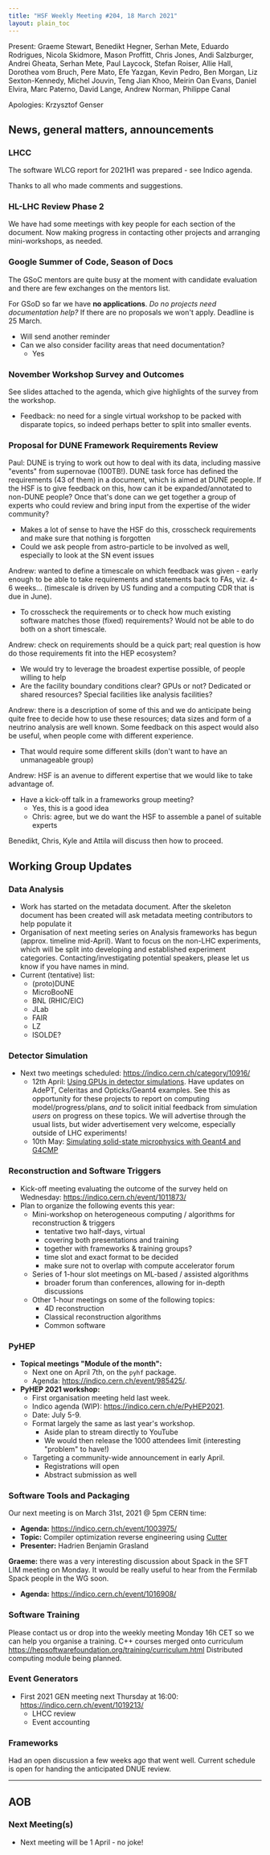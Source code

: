 ```yaml
---
title: "HSF Weekly Meeting #204, 18 March 2021"
layout: plain_toc
---
```


Present: Graeme Stewart, Benedikt Hegner, Serhan Mete, Eduardo Rodrigues, Nicola Skidmore, Mason Proffitt, Chris Jones, Andi Salzburger, Andrei Gheata, Serhan Mete, Paul Laycock, Stefan Roiser, Allie Hall, Dorothea vom Bruch, Pere Mato, Efe Yazgan, Kevin Pedro, Ben Morgan, Liz Sexton-Kennedy, Michel Jouvin, Teng Jian Khoo, Meirin Oan Evans, Daniel Elvira, Marc Paterno, David Lange, Andrew Norman, Philippe Canal

Apologies: Krzysztof Genser
  
## News, general matters, announcements

### LHCC

The software WLCG report for 2021H1 was prepared - see Indico agenda.

Thanks to all who made comments and suggestions.

### HL-LHC Review Phase 2

We have had some meetings with key people for each section of the document. Now making progress in contacting other projects and arranging mini-workshops, as needed.

### Google Summer of Code, Season of Docs

The GSoC mentors are quite busy at the moment with candidate evaluation and there are few exchanges on the mentors list.

For GSoD so far we have **no applications**. *Do no projects need documentation help?* If there are no proposals we won't apply. Deadline is 25 March.

- Will send another reminder
- Can we also consider facility areas that need documentation?
    - Yes

### November Workshop Survey and Outcomes

See slides attached to the agenda, which give highlights of the survey from the workshop.

- Feedback: no need for a single virtual workshop to be packed with disparate topics, so indeed perhaps better to split into smaller events.

### Proposal for DUNE Framework Requirements Review

Paul: DUNE is trying to work out how to deal with its data, including massive "events" from supernovae (100TB!). DUNE task force has defined the requirements (43 of them) in a document, which is aimed at DUNE people. If the HSF is to give feedback on this, how can it be expanded/annotated to non-DUNE people? Once that's done can we get together a group of experts who could review and bring input from the expertise of the wider community?

- Makes a lot of sense to have the HSF do this, crosscheck requirements and make sure that nothing is forgotten
- Could we ask people from astro-particle to be involved as well, especially to look at the SN event issues

Andrew: wanted to define a timescale on which feedback was given - early enough to be able to take requirements and statements back to FAs, viz. 4-6 weeks... (timescale is driven by US funding and a computing CDR that is due in June).

- To crosscheck the requirements or to check how much existing software matches those (fixed) requirements? Would not be able to do both on a short timescale.

Andrew: check on requirements should be a quick part; real question is how do those requirements fit into the HEP ecosystem?

- We would try to leverage the broadest expertise possible, of people willing to help
- Are the facility boundary conditions clear? GPUs or not? Dedicated or shared resources? Special facilities like analysis facilities?

Andrew: there is a description of some of this and we do anticipate being quite free to decide how to use these resources; data sizes and form of a neutrino analysis are well known. Some feedback on this aspect would also be useful, when people come with different experience.

- That would require some different skills (don't want to have an unmanageable group)

Andrew: HSF is an avenue to different expertise that we would like to take advantage of.

- Have a kick-off talk in a frameworks group meeting?
    - Yes, this is a good idea
    - Chris: agree, but we do want the HSF to assemble a panel of suitable experts

Benedikt, Chris, Kyle and Attila will discuss then how to proceed.

## Working Group Updates

### Data Analysis

- Work has started on the metadata document. After the skeleton document has been created will ask metadata meeting contributors to help populate it
- Organisation of next meeting series on Analysis frameworks has begun (approx. timeline mid-April). Want to focus on the non-LHC experiments, which will be split into developing and established experiment categories. Contacting/investigating potential speakers, please let us know if you have names in mind.
- Current (tentative) list:
    - (proto)DUNE
    - MicroBooNE
    - BNL (RHIC/EIC)
    - JLab
    - FAIR
    - LZ
    - ISOLDE?

### Detector Simulation

- Next two meetings scheduled: <https://indico.cern.ch/category/10916/>
    - 12th April: [Using GPUs in detector simulations](https://indico.cern.ch/event/1019940/). Have updates on AdePT, Celeritas and Opticks/Geant4 examples. See this as opportunity for these projects to report on computing model/progress/plans, _and_ to solicit initial feedback from simulation _users_ on progress on these topics. We will advertise through the usual lists, but wider advertisement very welcome, especially outside of LHC experiments!
    - 10th May: [Simulating solid-state microphysics with Geant4 and G4CMP](https://indico.cern.ch/event/1016632/)

### Reconstruction and Software Triggers

- Kick-off meeting evaluating the outcome of the survey held on Wednesday: https://indico.cern.ch/event/1011873/
- Plan to organize the following events this year:
    - Mini-workshop on heterogeneous computing / algorithms for reconstruction & triggers
        - tentative two half-days, virtual
        - covering both presentations and training
        - together with frameworks & training groups?
        - time slot and exact format to be decided
        - make sure not to overlap with compute accelerator forum
    - Series of 1-hour slot meetings on ML-based / assisted algorithms
        - broader forum than conferences, allowing for in-depth discussions
    - Other 1-hour meetings on some of the following topics:
        - 4D reconstruction
        - Classical reconstruction algorithms
        - Common software

### PyHEP

- **Topical meetings "Module of the month":**
    - Next one on April 7th, on the `pyhf` package.
    - Agenda: <https://indico.cern.ch/event/985425/>.
- **PyHEP 2021 workshop:**
    - First organisation meeting held last week.
    - Indico agenda (WIP): <https://indico.cern.ch/e/PyHEP2021>.
    - Date: July 5-9.
    - Format largely the same as last year's workshop.
      - Aside plan to stream directly to YouTube
      - We would then release the 1000 attendees limit (interesting "problem" to have!)
    - Targeting a community-wide announcement in early April.
      - Registrations will open
      - Abstract submission as well


### Software Tools and Packaging

Our next meeting is on March 31st, 2021 @ 5pm CERN time:
- **Agenda:** https://indico.cern.ch/event/1003975/
- **Topic:** Compiler optimization reverse engineering using [Cutter](https://cutter.re/)
- **Presenter:** Hadrien Benjamin Grasland

**Graeme:** there was a very interesting discussion about Spack in the SFT LIM meeting on Monday. It would be really useful to hear from the Fermilab Spack people in the WG soon.
- **Agenda:** <https://indico.cern.ch/event/1016908/>

### Software Training

Please contact us or drop into the weekly meeting Monday 16h CET so we can help you organise a training.
C++ courses merged onto curriculum https://hepsoftwarefoundation.org/training/curriculum.html
Distributed computing module being planned.

### Event Generators

- First 2021 GEN meeting next Thursday at 16:00: <https://indico.cern.ch/event/1019213/>
    - LHCC review
    - Event accounting

### Frameworks

Had an open discussion a few weeks ago that went well. Current schedule is open for handing the anticipated DNUE review.

---

## AOB

### Next Meeting(s)

- Next meeting will be 1 April - no joke!
